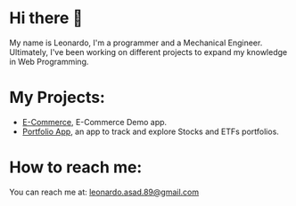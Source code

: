 # Hi there 👋

My name is Leonardo, I'm a programmer and a Mechanical Engineer. Ultimately, I've been working on different projects to expand my knowledge in Web Programming.

# My Projects:
- [E-Commerce](https://github.com/leonardo-asad/E-Commerce), E-Commerce Demo app.
- [Portfolio App](https://github.com/leonardo-asad/Portfolio-App), an app to track and explore Stocks and ETFs portfolios.
  
# How to reach me: 

You can reach me at: leonardo.asad.89@gmail.com

<!--
**leonardo-asad/leonardo-asad** is a ✨ _special_ ✨ repository because its `README.md` (this file) appears on your GitHub profile.

Here are some ideas to get you started:

- 🔭 I’m currently working on ...
- 🌱 I’m currently learning ...
- 👯 I’m looking to collaborate on ...
- 🤔 I’m looking for help with ...
- 💬 Ask me about ...
- 📫 How to reach me: ...
- 😄 Pronouns: ...
- ⚡ Fun fact: ...
-->
